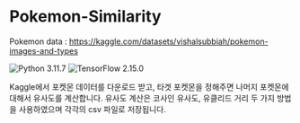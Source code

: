 # Pokemon-Similarity

Pokemon data : https://kaggle.com/datasets/vishalsubbiah/pokemon-images-and-types

![Python 3.11.7](https://img.shields.io/badge/python-3.11.7-blue.svg)
![TensorFlow 2.15.0](https://img.shields.io/badge/TensorFlow-2.15.0-orange.svg)


Kaggle에서 포켓몬 데이터를 다운로드 받고, 타겟 포켓몬을 정해주면 나머지 포켓몬에 대해서 유사도를 계산합니다.
유사도 계산은 코사인 유사도, 유클리드 거리 두 가지 방법을 사용하였으며 각각의 csv 파일로 저장됩니다.
